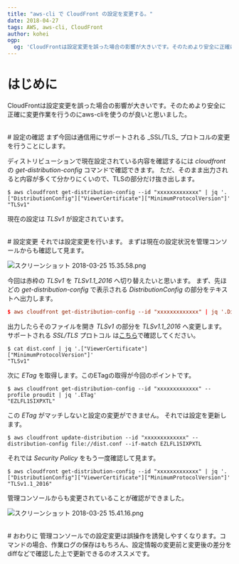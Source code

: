 ```yaml
---
title: "aws-cli で CloudFront の設定を変更する。"
date: 2018-04-27
tags: AWS, aws-cli, CloudFront
author: kohei
ogp:
  og: 'CloudFrontは設定変更を誤った場合の影響が大きいです。そのためより安全に正確に変更作業を行うのにaws-cliを使うのが良いと思いました。'
---
```


# はじめに
CloudFrontは設定変更を誤った場合の影響が大きいです。そのためより安全に正確に変更作業を行うのにaws-cliを使うのが良いと思いました。


<br>
# 設定の確認
まず今回は通信用にサポートされる _SSL/TLS_ プロトコルの変更を行うことにします。

ディストリビューションで現在設定されている内容を確認するには _cloudfront_ の _get-distribution-config_ コマンドで確認できます。
ただ、そのまま出力されると内容が多くて分かりにくいので、TLSの部分だけ抜き出します。

```bash:TLS確認
$ aws cloudfront get-distribution-config --id "xxxxxxxxxxxxx" | jq '.["DistributionConfig"]["ViewerCertificate"]["MinimumProtocolVersion"]'
"TLSv1"
```

現在の設定は _TLSv1_ が設定されています。


<br>
# 設定変更
それでは設定変更を行います。
まずは現在の設定状況を管理コンソールからも確認して見ます。

![スクリーンショット 2018-03-25 15.35.58.png](https://qiita-image-store.s3.amazonaws.com/0/82090/1df97fd7-c5e8-d1b3-a92c-708e1ca5a242.png)

今回は赤枠の _TLSv1_ を _TLSv1.1_2016_ へ切り替えたいと思います。
まず、先ほどの _get-distribution-config_ で表示される _DistributionConfig_ の部分をテキストへ出力します。

```bash:dist.conf
$ aws cloudfront get-distribution-config --id "xxxxxxxxxxxxx" | jq '.DistributionConfig' > dist.conf
```

出力したらそのファイルを開き _TLSv1_ の部分を _TLSv1.1_2016_ へ変更します。
サポートされる _SSL/TLS_ プロトコル は[こちら](https://docs.aws.amazon.com/ja_jp/AmazonCloudFront/latest/DeveloperGuide/secure-connections-supported-viewer-protocols-ciphers.html)で確認してください。

```bash:変更確認
$ cat dist.conf | jq '.["ViewerCertificate"]["MinimumProtocolVersion"]'
"TLSv1"
```

次に _ETag_ を取得します。このETagの取得が今回のポイントです。

```bash:ETag
$ aws cloudfront get-distribution-config --id "xxxxxxxxxxxxx" --profile proudit | jq '.ETag'
"EZLFL1SIXPXTL"
```

この _ETag_ がマッチしないと設定の変更ができません。
それでは設定を更新します。

```bash:update-distribution
$ aws cloudfront update-distribution --id "xxxxxxxxxxxxx" --distribution-config file://dist.conf --if-match EZLFL1SIXPXTL
```

それでは _Security Policy_ をもう一度確認して見ます。

```bash:確認
$ aws cloudfront get-distribution-config --id "xxxxxxxxxxxxx" | jq '.["DistributionConfig"]["ViewerCertificate"]["MinimumProtocolVersion"]'
"TLSv1.1_2016"
```

管理コンソールからも変更されていることが確認ができました。

![スクリーンショット 2018-03-25 15.41.16.png](https://qiita-image-store.s3.amazonaws.com/0/82090/754f824e-6499-1970-2e9a-43a3a3f5fffb.png)


<br>
# おわりに
管理コンソールでの設定変更は誤操作を誘発しやすくなります。コマンドの場合、作業ログの保存はもちろん、設定情報の変更前と変更後の差分をdiffなどで確認した上で更新できるのオススメです。

